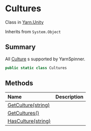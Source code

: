 # Cultures

Class in [Yarn.Unity](/api/csharp/yarn.unity.md)

Inherits from `System.Object`

## Summary


All  <a href="yarn.unity.culture.md">Culture</a> s supported by YarnSpinner.


```csharp
public static class Cultures
```

## Methods

|Name|Description|
|:---|:---|
|[GetCulture(string)](/api/csharp/yarn.unity.cultures.getculture.md)||
|[GetCultures()](/api/csharp/yarn.unity.cultures.getcultures.md)||
|[HasCulture(string)](/api/csharp/yarn.unity.cultures.hasculture.md)||

